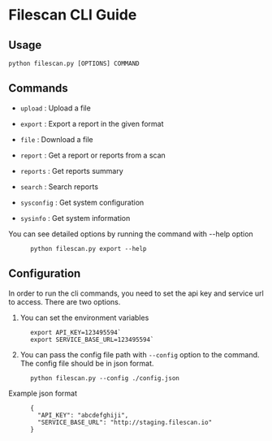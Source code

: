 # Filescan CLI Guide

## Usage
  
  `python filescan.py [OPTIONS] COMMAND`

## Commands

-  `upload`
  : Upload a file

-  `export`
  : Export a report in the given format

-  `file`
  : Download a file

-  `report`
  : Get a report or reports from a scan

-  `reports`
  : Get reports summary

-  `search`
  : Search reports

-  `sysconfig`
  : Get system configuration

-  `sysinfo`
  : Get system information

You can see detailed options by running the command with --help option

```
      python filescan.py export --help
```

## Configuration

In order to run the cli commands, you need to set the api key and service url to access. There are two options.

1. You can set the environment variables

```
      export API_KEY=123495594`
      export SERVICE_BASE_URL=123495594`
```
2. You can pass the config file path with `--config` option to the command. The config file should be in json format.

```
      python filescan.py --config ./config.json
```

Example json format

```
      {
        "API_KEY": "abcdefghiji",
        "SERVICE_BASE_URL": "http://staging.filescan.io"
      }
```

  
